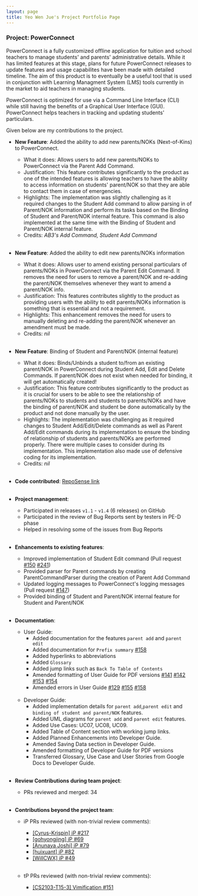 ```yaml
---
layout: page
title: Yeo Wen Jue's Project Portfolio Page
---
```


### Project: PowerConnect

PowerConnect is a fully customized offline application for tuition and school teachers to manage students' and parents' administrative details. While it has limited features at this stage, plans for future PowerConnect releases to update features and usage capabilites have been made with detailed timeline.
The aim of this product is to eventually be a useful tool that is used in conjunction with Learning Managment System (LMS) tools currently in the market to aid teachers in managing students. <br>

PowerConnect is optimized for use via a Command Line Interface (CLI) while still having the benefits of a Graphical User Interface (GUI). PowerConnect helps teachers in tracking and updating students' particulars.

Given below are my contributions to the project.

* **New Feature**: Added the ability to add new parents/NOKs (Next-of-Kins) to PowerConnect.
  * What it does: Allows users to add new parents/NOKs to PowerConnect via the Parent Add Command.
  * Justification: This feature contributes significantly to the product as one of the intended features is allowing teachers to have the ability to access information on students' parent/NOK so that they are able to contact them in case of emergencies.
  * Highlights: The implementation was slightly challenging as it required changes to the Student Add command to allow parsing in of Parent/NOK information and perform its tasks based on the Binding of Student and Parent/NOK internal feature. This command is also implemented at the same time with the Binding of Student and Parent/NOK internal feature.
  * Credits: *AB3's Add Command, Student Add Command*
  <br><br>
* **New Feature**: Added the ability to edit new parents/NOKs information
  * What it does: Allows user to amend existing personal particulars of parents/NOKs in PowerConnect via the Parent Edit Command. It removes the need for users to remove a parent/NOK and re-adding the parent/NOK themselves whenever they want to amend a parent/NOK info.
  * Justification: This features contributes slightly to the product as providing users with the ability to edit parents/NOKs information is something that is essential and not a requirement.
  * Highlights: This enhancement removes the need for users to manually deleting and re-adding the parent/NOK whenever an amendment must be made.
  * Credits: *nil*
  <br><br>
* **New Feature**: Binding of Student and Parent/NOK (internal feature)
  * What it does: Binds/Unbinds a student to/from an existing parent/NOK in PowerConnect during Student Add, Edit and Delete Commands. If parent/NOK does not exist when needed for binding, it will get automatically created!
  * Justification: This feature contributes significantly to the product as it is crucial for users to be able to see the relationship of parents/NOKs to students and students to parents/NOKs and have the binding of parent/NOK and student be done automatically by the product and not done manually by the user.
  * Highlights: The implementation was challenging as it required changes to Student Add/Edit/Delete commands as well as Parent Add/Edit commands during its implementation to ensure the binding of relationship of students and parents/NOKs are performed properly. There were multiple cases to consider during its implementation. This implementation also made use of defensive coding for its implementation.
  * Credits: *nil*
  <br><br>

* **Code contributed**: [RepoSense link](https://nus-cs2103-ay2223s2.github.io/tp-dashboard/?search=AY2223S2-CS2103T-T09-1&sort=groupTitle&sortWithin=title&timeframe=commit&mergegroup=&groupSelect=groupByRepos&breakdown=true&checkedFileTypes=docs~functional-code~test-code~other&since=2023-02-17&tabOpen=true&tabType=zoom&zA=MrTwit99&zR=AY2223S2-CS2103T-T09-1%2Ftp%5Bmaster%5D&zACS=269.13953488372096&zS=2023-02-17&zFS=AY2223S2-CS2103T-T09-1&zU=2023-04-08&zMG=false&zFTF=commit&zFGS=groupByRepos&zFR=false) <br><br>

* **Project management**:
  * Participated in releases `v1.1` - `v1.4` (6 releases) on GitHub <br>
  * Participated in the review of Bug Reports sent by testers in PE-D phase <br>
  * Helped in resolving some of the issues from Bug Reports <br><br>

* **Enhancements to existing features**:
  * Improved implementation of Student Edit command (Pull request [\#150](https://github.com/AY2223S2-CS2103T-T09-1/tp/pull/150) [\#241](https://github.com/AY2223S2-CS2103T-T09-1/tp/pull/241))
  * Provided parser for Parent commands by creating ParentCommandParser during the creation of Parent Add Command
  * Updated logging messages to PowerConnect's logging messages (Pull request [\#147](https://github.com/AY2223S2-CS2103T-T09-1/tp/pull/147))
  * Provided binding of Student and Parent/NOK internal feature for Student and Parent/NOK <br><br>

* **Documentation**:
  * User Guide:
    * Added documentation for the features `parent add` and `parent edit`
    * Added documentation for `Prefix summary` [\#158](https://github.com/AY2223S2-CS2103T-T09-1/tp/pull/158)
    * Added hyperlinks to abbreviations
    * Added `Glossary`
    * Added jump links such as `Back To Table of Contents`
    * Amended formatting of User Guide for PDF versions [\#141](https://github.com/AY2223S2-CS2103T-T09-1/tp/pull/141) [\#142](https://github.com/AY2223S2-CS2103T-T09-1/tp/pull/142) [\#153](https://github.com/AY2223S2-CS2103T-T09-1/tp/pull/153) [\#154](https://github.com/AY2223S2-CS2103T-T09-1/tp/pull/154)
    * Amended errors in User Guide [\#129](https://github.com/AY2223S2-CS2103T-T09-1/tp/pull/129) [\#155](https://github.com/AY2223S2-CS2103T-T09-1/tp/pull/155) [\#158](https://github.com/AY2223S2-CS2103T-T09-1/tp/pull/158) <br><br>
  * Developer Guide:
    * Added implementation details for `parent add`,`parent edit` and `binding of student and parent/NOK` features.
    * Added UML diagrams for `parent add` and `parent edit` features.
    * Added Use Cases: UC07, UC08, UC09.
    * Added Table of Content section with working jump links.
    * Added Planned Enhancements into Developer Guide.
    * Amended Saving Data section in Developer Guide.
    * Amended formatting of Developer Guide for PDF versions
    * Transferred Glossary, Use Case and User Stories from Google Docs to Developer Guide. <br><br>

* **Review Contributions during team project**:
  * PRs reviewed and merged: 34<br><br>

* **Contributions beyond the project team**:
  * iP PRs reviewed (with non-trivial review comments):
    * [[Cyrus-Krispin] iP #217](https://github.com/nus-cs2103-AY2223S2/ip/pull/217)
    * [[gohyongjing] iP #69](https://github.com/nus-cs2103-AY2223S2/ip/pull/69)
    * [[Anunaya Joshi] iP #79](https://github.com/nus-cs2103-AY2223S2/ip/pull/79)
    * [[huixuant] iP #82](https://github.com/nus-cs2103-AY2223S2/ip/pull/82)
    * [[WillCWX] iP #49](https://github.com/nus-cs2103-AY2223S2/ip/pull/49) <br><br>

  * tP PRs reviewed (with non-trivial review comments):
    * [[CS2103-T15-3] Vimification #151](https://github.com/nus-cs2103-AY2223S2/tp/pull/151) <br><br>


